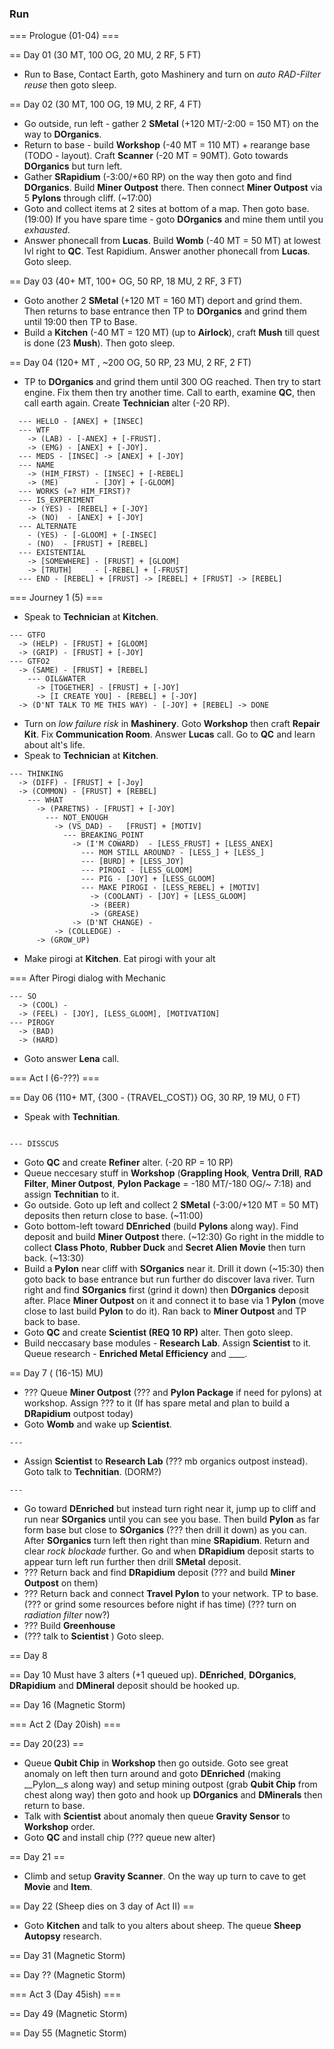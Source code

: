### Run
=== Prologue (01-04) === 

== Day 01 (30 MT, 100 OG, 20 MU, 2 RF, 5 FT)
- Run to Base, Contact Earth, goto Mashinery and turn on _auto RAD-Filter reuse_ then goto sleep.

== Day 02 (30 MT, 100 OG, 19 MU, 2 RF, 4 FT)
- Go outside, run left - gather 2 __SMetal__ (+120 MT/-2:00 = 150 MT) on the way to __DOrganics__.
- Return to base - build __Workshop__ (-40 MT = 110 MT) + rearange base (TODO - layout). Craft __Scanner__ (-20 MT = 90MT). Goto towards __DOrganics__ but turn left.
- Gather __SRapidium__ (-3:00/+60 RP) on the way then goto and find __DOrganics__. Build __Miner Outpost__ there. Then connect __Miner Outpost__ via 5 __Pylons__ through cliff. (~17:00)
- Goto and collect items at 2 sites at bottom of a map. Then goto base. (19:00) If you have spare time - goto __DOrganics__ and mine them until you _exhausted_.
- Answer phonecall from __Lucas__. Build __Womb__ (-40 MT = 50 MT) at lowest lvl right to __QC__. Test Rapidium. Answer another phonecall from __Lucas__. Goto sleep.

== Day 03 (40+ MT, 100+ OG, 50 RP, 18 MU, 2 RF, 3 FT)
- Goto another 2 __SMetal__ (+120 MT = 160 MT) deport and grind them. Then returns to base entrance then TP to __DOrganics__ and grind them until 19:00 then TP to Base.
- Build a __Kitchen__ (-40 MT = 120 MT) (up to __Airlock__), craft __Mush__ till quest is done (23 __Mush__). Then goto sleep.

== Day 04 (120+ MT , ~200 OG, 50 RP, 23 MU, 2 RF, 2 FT)
- TP to __DOrganics__ and grind them until 300 OG reached. Then try to start engine. Fix them then try another time. Call to earth, examine __QC__, then call earth again. Create __Technician__ alter (-20 RP).

```
  --- HELLO - [ANEX] + [INSEC]
  --- WTF
    -> (LAB) - [-ANEX] + [-FRUST].
    -> (EMG) - [ANEX] + [-JOY].
  --- MEDS - [INSEC] -> [ANEX] + [-JOY]
  --- NAME
    -> (HIM_FIRST) - [INSEC] + [-REBEL]
    -> (ME)        - [JOY] + [-GLOOM]
  --- WORKS (=? HIM_FIRST)? 
  --- IS_EXPERIMENT
    -> (YES) - [REBEL] + [-JOY]
    -> (NO)  - [ANEX] + [-JOY]
  --- ALTERNATE
    - (YES) - [-GLOOM] + [-INSEC]
    - (NO)  - [FRUST] + [REBEL]
  --- EXISTENTIAL
    -> [SOMEWHERE] - [FRUST] + [GLOOM]
    -> [TRUTH]     - [-REBEL] + [-FRUST]
  --- END - [REBEL] + [FRUST] -> [REBEL] + [FRUST] -> [REBEL]
```

=== Journey 1 (5) ===
- Speak to __Technician__ at __Kitchen__.

```
--- GTFO
  -> (HELP) - [FRUST] + [GLOOM]
  -> (GRIP) - [FRUST] + [-JOY]
--- GTFO2
  -> (SAME) - [FRUST] + [REBEL]
    --- OIL&WATER
      -> [TOGETHER] - [FRUST] + [-JOY]
      -> [I CREATE YOU] - [REBEL] + [-JOY]
  -> (D'NT TALK TO ME THIS WAY) - [-JOY] + [REBEL] -> DONE
```

- Turn on _low failure risk_ in __Mashinery__. Goto __Workshop__ then craft __Repair Kit__. Fix __Communication Room__. Answer __Lucas__ call. Go to __QC__ and learn about alt's life.
- Speak to __Technician__ at __Kitchen__.

```
--- THINKING
  -> (DIFF) - [FRUST] + [-Joy]
  -> (COMMON) - [FRUST] + [REBEL]
    --- WHAT
      -> (PARETNS) - [FRUST] + [-JOY]
        --- NOT_ENOUGH
          -> (VS_DAD) -   [FRUST] + [MOTIV]
            --- BREAKING_POINT
              -> (I'M COWARD)  - [LESS_FRUST] + [LESS_ANEX]
                --- MOM STILL AROUND? - [LESS_] + [LESS_]
                --- [BURD] + [LESS_JOY]
                --- PIROGI - [LESS_GLOOM]
                --- PIG - [JOY] + [LESS_GLOOM]
                --- MAKE PIROGI - [LESS_REBEL] + [MOTIV]
                  -> (COOLANT) - [JOY] + [LESS_GLOOM]
                  -> (BEER)
                  -> (GREASE)
              -> (D'NT CHANGE) -
          -> (COLLEDGE) - 
      -> (GROW_UP)

```

- Make pirogi at __Kitchen__. Eat pirogi with your alt

=== After Pirogi dialog with Mechanic 
```
--- SO
  -> (COOL) - 
  -> (FEEL) - [JOY], [LESS_GLOOM], [MOTIVATION]
--- PIROGY
  -> (BAD)
  -> (HARD)
```
  
- Goto answer __Lena__ call.

=== Act I (6-???) ===

== Day 06 (110+ MT, {300 - (TRAVEL_COST)} OG, 30 RP, 19 MU, 0 FT)
- Speak with __Technitian__.

```

--- DISSCUS

```
- Goto __QC__ and create __Refiner__ alter. (-20 RP = 10 RP)
- Queue neccesary stuff in __Workshop__ (__Grappling Hook__, __Ventra Drill__, __RAD Filter__, __Miner Outpost__, __Pylon Package__ = -180 MT/-180 OG/~ 7:18) and assign __Technitian__ to it.
- Go outside. Goto up left and collect 2 __SMetal__ (-3:00/+120 MT = 50 MT) deposits then return close to base. (~11:00)
- Goto bottom-left toward __DEnriched__ (build __Pylons__ along way). Find deposit and build __Miner Outpost__ there. (~12:30) Go right in the middle to collect  __Class Photo__, __Rubber Duck__ and __Secret Alien Movie__ then turn back. (~13:30)
- Build a __Pylon__ near cliff with __SOrganics__ near it. Drill it down (~15:30) then goto back to base entrance but run further do discover lava river. Turn right and find __SOrganics__ first (grind it down) then __DOrganics__ deposit after. Place __Miner Outpost__ on it and connect it to base via 1 __Pylon__ (move close to last build __Pylon__ to do it). Ran back to __Miner Outpost__ and TP back to base.
- Goto __QC__ and create __Scientist (REQ 10 RP)__ alter. Then goto sleep.
- Build neccasary base modules - __Research Lab__. Assign __Scientist__ to it. Queue research - __Enriched Metal Efficiency__ and ____.

== Day 7 ( (16-15) MU)
- ??? Queue __Miner Outpost__ (??? and __Pylon Package__ if need for pylons) at workshop. Assign ??? to it (If has spare metal and plan to build a __DRapidium__ outpost today)
- Goto __Womb__ and wake up __Scientist__.  

```
--- 

```

- Assign __Scientist__ to __Research Lab__ (??? mb organics outpost instead). Goto talk to __Technitian__. (DORM?)

```
---

```

- Go toward __DEnriched__ but instead turn right near it, jump up to cliff and run near __SOrganics__ until you can see you base. Then build __Pylon__ as far form base but close to __SOrganics__ (??? then drill it down) as you can. After __SOrganics__ turn left then right than mine __SRapidium__. Return and clear _rock blockade_ further. Go and when __DRapidium__ deposit starts to appear turn left run further then drill __SMetal__ deposit.
- ??? Return back and find __DRapidium__ deposit (??? and build __Miner Outpost__ on them)
- ??? Return back and connect __Travel Pylon__ to your network. TP to base. (??? or grind some resources before night if has time) (??? turn on _radiation filter_ now?)
- ??? Build __Greenhouse__
- (??? talk to __Scientist__ ) Goto sleep.

== Day 8

== Day 10
Must have 3 alters (+1 queued up).
__DEnriched__, __DOrganics__, __DRapidium__ and __DMineral__ deposit should be hooked up.

== Day 16 (Magnetic Storm)

=== Act 2 (Day 20ish) ===

== Day 20(23) ==
- Queue __Qubit Chip__ in __Workshop__ then go outside. Goto see great anomaly on left then turn around and goto __DEnriched__ (making __Pylon__s along way) and setup mining outpost (grab __Qubit Chip__ from chest along way) then goto and hook up __DOrganics__ and __DMinerals__ then return to base.
- Talk with __Scientist__ about anomaly then queue __Gravity Sensor__ to __Workshop__ order.
- Goto __QC__ and install chip (??? queue new alter)

== Day 21 ==
- Climb and setup __Gravity Scanner__. On the way up turn to cave to get __Movie__ and __Item__.

== Day 22 (Sheep dies on 3 day of Act II) ==
- Goto __Kitchen__ and talk to you alters about sheep. The queue __Sheep Autopsy__ research.

== Day 31 (Magnetic Storm)

== Day ?? (Magnetic Storm)

=== Act 3 (Day 45ish) ===

== Day 49 (Magnetic Storm)

== Day 55 (Magnetic Storm)



